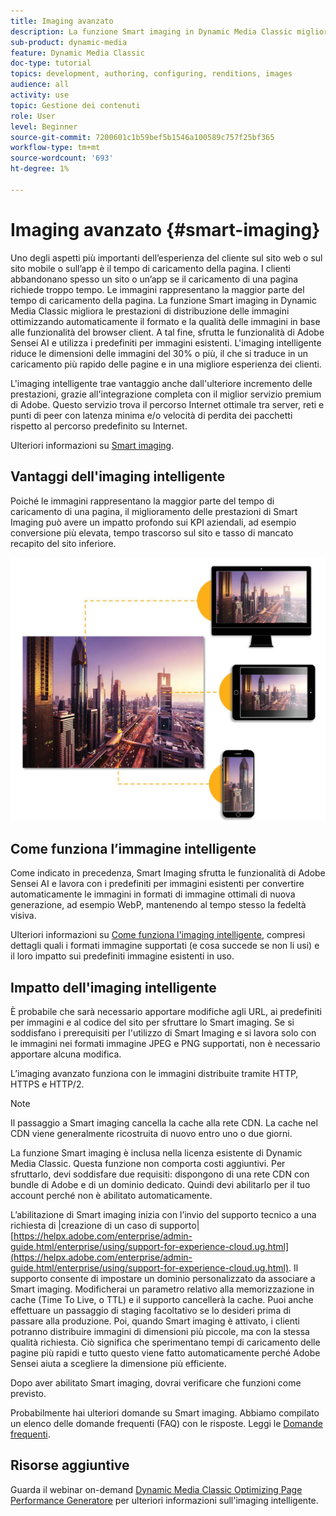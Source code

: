 ```yaml
---
title: Imaging avanzato
description: La funzione Smart imaging in Dynamic Media Classic migliora le prestazioni di distribuzione delle immagini ottimizzando automaticamente il formato e la qualità delle immagini in base alle funzionalità del browser client. A tal fine, sfrutta le funzionalità di Adobe Sensei AI e utilizza i predefiniti per immagini esistenti. Scopri di più sull’imaging avanzato e come utilizzarlo per offrire esperienze migliori ai clienti con carichi di pagina più veloci.
sub-product: dynamic-media
feature: Dynamic Media Classic
doc-type: tutorial
topics: development, authoring, configuring, renditions, images
audience: all
activity: use
topic: Gestione dei contenuti
role: User
level: Beginner
source-git-commit: 7200601c1b59bef5b1546a100589c757f25bf365
workflow-type: tm+mt
source-wordcount: '693'
ht-degree: 1%

---
```



# Imaging avanzato {#smart-imaging}

Uno degli aspetti più importanti dell’esperienza del cliente sul sito web o sul sito mobile o sull’app è il tempo di caricamento della pagina. I clienti abbandonano spesso un sito o un’app se il caricamento di una pagina richiede troppo tempo. Le immagini rappresentano la maggior parte del tempo di caricamento della pagina. La funzione Smart imaging in Dynamic Media Classic migliora le prestazioni di distribuzione delle immagini ottimizzando automaticamente il formato e la qualità delle immagini in base alle funzionalità del browser client. A tal fine, sfrutta le funzionalità di Adobe Sensei AI e utilizza i predefiniti per immagini esistenti. L&#39;imaging intelligente riduce le dimensioni delle immagini del 30% o più, il che si traduce in un caricamento più rapido delle pagine e in una migliore esperienza dei clienti.

L&#39;imaging intelligente trae vantaggio anche dall&#39;ulteriore incremento delle prestazioni, grazie all&#39;integrazione completa con il miglior servizio premium di Adobe. Questo servizio trova il percorso Internet ottimale tra server, reti e punti di peer con latenza minima e/o velocità di perdita dei pacchetti rispetto al percorso predefinito su Internet.

Ulteriori informazioni su [Smart imaging](https://experienceleague.adobe.com/docs/experience-manager-64/assets/dynamic/imaging-faq.html).

## Vantaggi dell&#39;imaging intelligente

Poiché le immagini rappresentano la maggior parte del tempo di caricamento di una pagina, il miglioramento delle prestazioni di Smart Imaging può avere un impatto profondo sui KPI aziendali, ad esempio conversione più elevata, tempo trascorso sul sito e tasso di mancato recapito del sito inferiore.

![immagine](assets/smart-imaging/smart-imaging-1.png)

## Come funziona l’immagine intelligente

Come indicato in precedenza, Smart Imaging sfrutta le funzionalità di Adobe Sensei AI e lavora con i predefiniti per immagini esistenti per convertire automaticamente le immagini in formati di immagine ottimali di nuova generazione, ad esempio WebP, mantenendo al tempo stesso la fedeltà visiva.

Ulteriori informazioni su [Come funziona l&#39;imaging intelligente](https://experienceleague.adobe.com/docs/experience-manager-64/assets/dynamic/imaging-faq.html#how-does-smart-imaging-work), compresi dettagli quali i formati immagine supportati (e cosa succede se non li usi) e il loro impatto sui predefiniti immagine esistenti in uso.

## Impatto dell&#39;imaging intelligente

È probabile che sarà necessario apportare modifiche agli URL, ai predefiniti per immagini e al codice del sito per sfruttare lo Smart imaging. Se si soddisfano i prerequisiti per l&#39;utilizzo di Smart Imaging e si lavora solo con le immagini nei formati immagine JPEG e PNG supportati, non è necessario apportare alcuna modifica.

L’imaging avanzato funziona con le immagini distribuite tramite HTTP, HTTPS e HTTP/2.

>[!NOTE]
>
>Il passaggio a Smart imaging cancella la cache alla rete CDN. La cache nel CDN viene generalmente ricostruita di nuovo entro uno o due giorni.

La funzione Smart imaging è inclusa nella licenza esistente di Dynamic Media Classic. Questa funzione non comporta costi aggiuntivi. Per sfruttarlo, devi soddisfare due requisiti: dispongono di una rete CDN con bundle di Adobe e di un dominio dedicato. Quindi devi abilitarlo per il tuo account perché non è abilitato automaticamente.

L’abilitazione di Smart imaging inizia con l’invio del supporto tecnico a una richiesta di |creazione di un caso di supporto| [https://helpx.adobe.com/enterprise/admin-guide.html/enterprise/using/support-for-experience-cloud.ug.html](https://helpx.adobe.com/enterprise/admin-guide.html/enterprise/using/support-for-experience-cloud.ug.html). Il supporto consente di impostare un dominio personalizzato da associare a Smart imaging. Modificherai un parametro relativo alla memorizzazione in cache (Time To Live, o TTL) e il supporto cancellerà la cache. Puoi anche effettuare un passaggio di staging facoltativo se lo desideri prima di passare alla produzione. Poi, quando Smart imaging è attivato, i clienti potranno distribuire immagini di dimensioni più piccole, ma con la stessa qualità richiesta. Ciò significa che sperimentano tempi di caricamento delle pagine più rapidi e tutto questo viene fatto automaticamente perché Adobe Sensei aiuta a scegliere la dimensione più efficiente.

Dopo aver abilitato Smart imaging, dovrai verificare che funzioni come previsto.

Probabilmente hai ulteriori domande su Smart imaging. Abbiamo compilato un elenco delle domande frequenti (FAQ) con le risposte. Leggi le [Domande frequenti](https://experienceleague.adobe.com/docs/experience-manager-64/assets/dynamic/imaging-faq.html).

## Risorse aggiuntive

Guarda il webinar on-demand [Dynamic Media Classic Optimizing Page Performance Generatore](https://seminars.adobeconnect.com/pzc1gw0cihpv) per ulteriori informazioni sull&#39;imaging intelligente.
